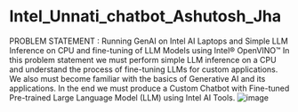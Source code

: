 # Intel_Unnati_chatbot_Ashutosh_Jha
PROBLEM STATEMENT : Running GenAI on Intel AI Laptops and Simple LLM Inference on CPU and  fine-tuning of LLM Models using Intel® OpenVINO™
In this problem statement we must perform simple LLM inference on a CPU and understand the process of fine-tuning LLMs for custom applications. We also must become familiar with the basics of Generative AI and its applications. In the end we must produce a Custom Chatbot with Fine-tuned Pre-trained Large Language Model (LLM) using Intel AI Tools.
![image](https://github.com/Ashutoshjha0007/Intel_Unnati_chatbot_Ashutosh_Jha/assets/96436269/6e70a946-48b0-4b8d-bc88-08c4e9ed9884)

